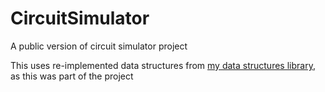# CircuitSimulator

A public version of circuit simulator project

This uses re-implemented data structures from [my data structures library](https://www.nuget.org/packages/Anarchie.DataStructsLib/1.0.0), as this was part of the project
